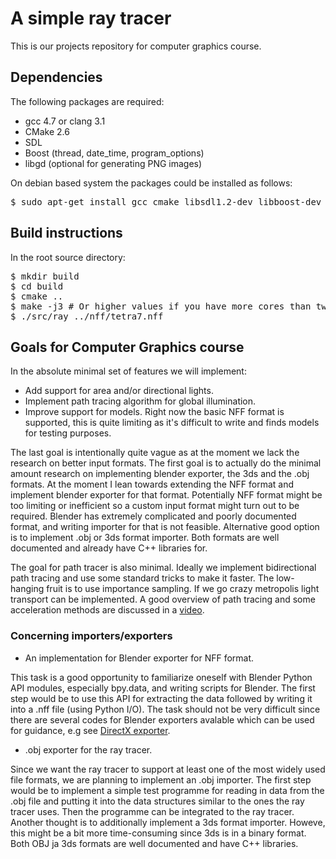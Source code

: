 # A simple ray tracer

This is our projects repository for computer graphics course.

## Dependencies
  
The following packages are required:
* gcc 4.7 or clang 3.1
* CMake 2.6
* SDL
* Boost (thread, date\_time, program\_options)
* libgd (optional for generating PNG images)

On debian based system the packages could be installed as follows:
<pre>
$ sudo apt-get install gcc cmake libsdl1.2-dev libboost-dev libgd-dev
</pre>

## Build instructions

In the root source directory:
<pre>
$ mkdir build
$ cd build
$ cmake ..
$ make -j3 # Or higher values if you have more cores than two
$ ./src/ray ../nff/tetra7.nff
</pre>

## Goals for Computer Graphics course

In the absolute minimal set of features we will implement:
* Add support for area and/or directional lights.
* Implement path tracing algorithm for global illumination.
* Improve support for models. Right now the basic NFF format is supported, this
  is quite limiting as it's difficult to write and finds models for testing
  purposes.

The last goal is intentionally quite vague as at the moment we lack the
research on better input formats. The first goal is to actually do the minimal
amount research on implementing blender exporter, the 3ds and the .obj formats.
At the moment I lean towards extending the NFF format and implement blender
exporter for that format. Potentially NFF format might be too limiting or
inefficient so a custom input format might turn out to be required. Blender has
extremely complicated and poorly documented format, and writing importer for
that is not feasible. Alternative good option is to implement .obj or 3ds
format importer. Both formats are well documented and already have C++
libraries for.

The goal for path tracer is also minimal. Ideally we implement bidirectional
path tracing and use some standard tricks to make it faster. The low-hanging
fruit is to use importance sampling. If we go crazy metropolis light transport
can be implemented. A good overview of path tracing and some acceleration
methods are discussed in a
[video](https://www.youtube.com/watch?v=QhJhVkbCgVU "Bidirectional Path Tracing").

### Concerning importers/exporters

* An implementation for Blender exporter for NFF format.

This task is a good opportunity to familiarize oneself with Blender Python API modules, especially bpy.data, and writing scripts for Blender. The first step would be to use this API for extracting the data followed by writing it into a .nff file (using Python I/O). The task should not be very difficult since there are several codes for Blender exporters avalable which can be used for guidance, e.g see [DirectX exporter](https://projects.blender.org/tracker/index.php?func=detail&aid=22795). 

* .obj exporter for the ray tracer.

Since we want the ray tracer to support at least one of the most widely used file formats, we are planning to implement an .obj importer. The first step would be to implement a simple test programme for reading in data from the .obj file and putting it into the data structures similar to the ones the ray tracer uses. Then the programme can be integrated to the ray tracer. Another thought is to additionally implement a 3ds format importer. Howeve, this might be a bit more time-consuming since 3ds is in a binary format. Both OBJ ja 3ds formats are well documented and have C++
libraries.
